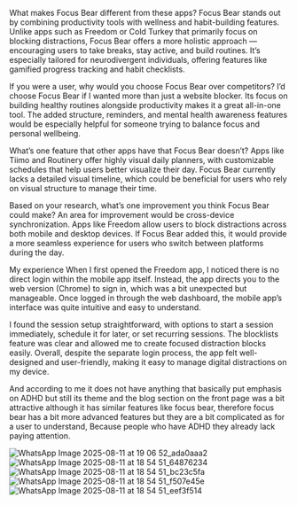 What makes Focus Bear different from these apps?
Focus Bear stands out by combining productivity tools with wellness and habit-building features. Unlike apps such as Freedom or Cold Turkey that primarily focus on blocking distractions, Focus Bear offers a more holistic approach — encouraging users to take breaks, stay active, and build routines. It’s especially tailored for neurodivergent individuals, offering features like gamified progress tracking and habit checklists.

If you were a user, why would you choose Focus Bear over competitors?
I’d choose Focus Bear if I wanted more than just a website blocker. Its focus on building healthy routines alongside productivity makes it a great all-in-one tool. The added structure, reminders, and mental health awareness features would be especially helpful for someone trying to balance focus and personal wellbeing.

What’s one feature that other apps have that Focus Bear doesn’t?
Apps like Tiimo and Routinery offer highly visual daily planners, with customizable schedules that help users better visualize their day. Focus Bear currently lacks a detailed visual timeline, which could be beneficial for users who rely on visual structure to manage their time.

Based on your research, what’s one improvement you think Focus Bear could make?
An area for improvement would be cross-device synchronization. Apps like Freedom allow users to block distractions across both mobile and desktop devices. If Focus Bear added this, it would provide a more seamless experience for users who switch between platforms during the day.

My experience
When I first opened the Freedom app, I noticed there is no direct login within the mobile app itself. Instead, the app directs you to the web version (Chrome) to sign in, which was a bit unexpected but manageable. Once logged in through the web dashboard, the mobile app’s interface was quite intuitive and easy to understand.

I found the session setup straightforward, with options to start a session immediately, schedule it for later, or set recurring sessions. The blocklists feature was clear and allowed me to create focused distraction blocks easily. Overall, despite the separate login process, the app felt well-designed and user-friendly, making it easy to manage digital distractions on my device. 

And according to me it does not have anything that basically put emphasis on ADHD but still its theme and the blog section on the front page was a bit attractive although it has similar features like focus bear, therefore focus bear has a bit more advanced features but they are a bit complicated as for a user to understand, Because people who have ADHD they already lack paying attention. 

![WhatsApp Image 2025-08-11 at 19 06 52_ada0aaa2](https://github.com/user-attachments/assets/a9e21105-544e-4203-a41d-71457e9613a8)
![WhatsApp Image 2025-08-11 at 18 54 51_64876234](https://github.com/user-attachments/assets/c4d3e197-add7-408a-a3b7-5c2187000c2f)
![WhatsApp Image 2025-08-11 at 18 54 51_bc23c5fa](https://github.com/user-attachments/assets/622e2771-fecc-4782-97ed-b2712c94201d)
![WhatsApp Image 2025-08-11 at 18 54 51_f507e45e](https://github.com/user-attachments/assets/53c96500-15a2-4bee-8091-fd1cab9adeac)
![WhatsApp Image 2025-08-11 at 18 54 51_eef3f514](https://github.com/user-attachments/assets/7c44cf7a-a7e5-4558-896d-8acad80305a8)


